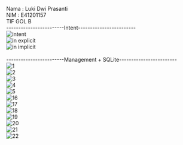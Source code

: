 Nama : Luki Dwi Prasanti <br>
NIM : E41201157 <br>
TIF GOL B <br>
------------------------Intent------------------------ <br>
![intent](https://user-images.githubusercontent.com/80494785/137361748-697541e6-2550-45b8-b875-683658f04d9e.png) <br>
![in explicit](https://user-images.githubusercontent.com/80494785/137361750-73de7193-ea8e-4db9-9fda-3df36f57fa83.png) <br>
![in implicit](https://user-images.githubusercontent.com/80494785/137361730-0f5e6f36-aeee-4de7-8d93-ca8bc51a07c9.png)
<br>
<br>
------------------------Management + SQLite------------------------
<br>
![1](https://user-images.githubusercontent.com/80494785/138592546-83b1ba0c-4961-45c5-99a3-4e05ef796616.png) <br>
![2](https://user-images.githubusercontent.com/80494785/138592597-fe99b873-a425-437b-b6f5-6c3a12a0384f.png) <br>
![3](https://user-images.githubusercontent.com/80494785/138592611-c3e48f2d-43a3-42cb-9238-ea99533db709.png) <br>
![4](https://user-images.githubusercontent.com/80494785/138592661-b1981232-795c-4197-83ee-931188798415.png) <br>
![5](https://user-images.githubusercontent.com/80494785/138592676-e12d04e2-2e03-4129-aa9b-d79f2042e253.png) <br>
![16](https://user-images.githubusercontent.com/80494785/138593218-da7e441a-0d34-4a04-acc8-edfb2fca95f6.png) <br>
![17](https://user-images.githubusercontent.com/80494785/138593227-ea1eccc8-17ea-4a32-8c06-8a7b82bfb666.png) <br>
![18](https://user-images.githubusercontent.com/80494785/138593239-b36491b2-b75a-4f73-832d-da5d50fcc1ed.png) <br>
![19](https://user-images.githubusercontent.com/80494785/138593250-22eb4079-12c0-4e53-9293-30671e9c86f4.png) <br>
![20](https://user-images.githubusercontent.com/80494785/138593258-34872f4c-e84c-4beb-abd6-fbc6d39abda6.png) <br>
![21](https://user-images.githubusercontent.com/80494785/138593273-d934d0a7-509e-4a6c-9f17-d88ea28b17bc.png) <br>
![22](https://user-images.githubusercontent.com/80494785/138593283-055c4f2b-0679-4275-a2c1-9e5937be1f2e.png)








